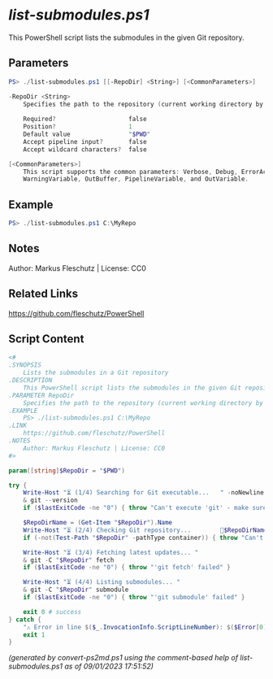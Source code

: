 *list-submodules.ps1*
================

This PowerShell script lists the submodules in the given Git repository.

Parameters
----------
```powershell
PS> ./list-submodules.ps1 [[-RepoDir] <String>] [<CommonParameters>]

-RepoDir <String>
    Specifies the path to the repository (current working directory by default)
    
    Required?                    false
    Position?                    1
    Default value                "$PWD"
    Accept pipeline input?       false
    Accept wildcard characters?  false

[<CommonParameters>]
    This script supports the common parameters: Verbose, Debug, ErrorAction, ErrorVariable, WarningAction, 
    WarningVariable, OutBuffer, PipelineVariable, and OutVariable.
```

Example
-------
```powershell
PS> ./list-submodules.ps1 C:\MyRepo

```

Notes
-----
Author: Markus Fleschutz | License: CC0

Related Links
-------------
https://github.com/fleschutz/PowerShell

Script Content
--------------
```powershell
<#
.SYNOPSIS
	Lists the submodules in a Git repository
.DESCRIPTION
	This PowerShell script lists the submodules in the given Git repository.
.PARAMETER RepoDir
	Specifies the path to the repository (current working directory by default)
.EXAMPLE
	PS> ./list-submodules.ps1 C:\MyRepo
.LINK
	https://github.com/fleschutz/PowerShell
.NOTES
	Author: Markus Fleschutz | License: CC0
#>

param([string]$RepoDir = "$PWD")

try {
	Write-Host "⏳ (1/4) Searching for Git executable...   " -noNewline
	& git --version
	if ($lastExitCode -ne "0") { throw "Can't execute 'git' - make sure Git is installed and available" }

	$RepoDirName = (Get-Item "$RepoDir").Name
	Write-Host "⏳ (2/4) Checking Git repository...        📂$RepoDirName"
	if (-not(Test-Path "$RepoDir" -pathType container)) { throw "Can't access folder: $RepoDir" }

	Write-Host "⏳ (3/4) Fetching latest updates... "
	& git -C "$RepoDir" fetch
	if ($lastExitCode -ne "0") { throw "'git fetch' failed" }

	Write-Host "⏳ (4/4) Listing submodules... "
	& git -C "$RepoDir" submodule
	if ($lastExitCode -ne "0") { throw "'git submodule' failed" }

	exit 0 # success
} catch {
	"⚠️ Error in line $($_.InvocationInfo.ScriptLineNumber): $($Error[0])"
	exit 1
}
```

*(generated by convert-ps2md.ps1 using the comment-based help of list-submodules.ps1 as of 09/01/2023 17:51:52)*
